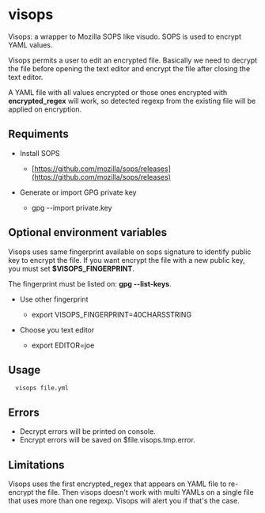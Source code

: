 # visops
Visops: a wrapper to Mozilla SOPS like visudo. SOPS is used to encrypt YAML
values.

Visops permits a user to edit an encrypted file. Basically we need to
decrypt the file before opening the text editor and encrypt the file after
closing the text editor.

A YAML file with all values encrypted or those ones encrypted with
**encrypted_regex** will work, so detected regexp from the existing file
will be applied on encryption.

## Requiments

- Install SOPS
  - [https://github.com/mozilla/sops/releases](https://github.com/mozilla/sops/releases)

- Generate or import GPG private key
  - gpg --import private.key

## Optional environment variables

Visops uses same fingerprint available on sops signature to identify public
key to encrypt the file. If you want encrypt the file with a new public key,
you must set **$VISOPS_FINGERPRINT**.

The fingerprint must be listed on: **gpg --list-keys**.

- Use other fingerprint
  - export VISOPS_FINGERPRINT=40CHARSSTRING

- Choose you text editor
  - export EDITOR=joe

## Usage

```
  visops file.yml
```

## Errors

- Decrypt errors will be printed on console.
- Encrypt errors will be saved on $file.visops.tmp.error.

## Limitations

Visops uses the first encrypted_regex that appears on YAML file to
re-encrypt the file. Then visops doesn't work with multi YAMLs on a single
file that uses more than one regexp. Visops will alert you if that's the
case.

